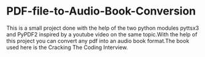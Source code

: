 # PDF-file-to-Audio-Book-Conversion

This is a small project done with the help of the two python modules pyttsx3 and PyPDF2 inspired by a youtube video on the same topic.With the help of this project you can convert any pdf into an audio book format.The book used here is the Cracking The Coding Interview.
